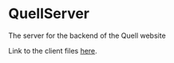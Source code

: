 # QuellServer
The server for the backend of the Quell website

Link to the client files [here](https://github.com/BazTeeVee/Quell).
